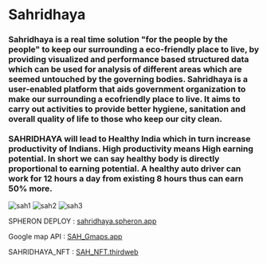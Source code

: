 # Sahridhaya
<h3>Sahridhaya is a real time solution "for the people by the people" to keep our surrounding a eco-friendly place to live, by providing visualized and performance based structured data which can be used for analysis of different areas which are seemed untouched by the governing bodies.
Sahridhaya is a user-enabled platform that aids government organization to make our surrounding a ecofriendly place to live. It aims to carry out activities to provide better hygiene, sanitation and overall quality of life to those who keep our city clean.
<br><br>
SAHRIDHAYA will lead to Healthy India which in turn increase productivity of Indians. High productivity means High earning potential. In short we can say healthy body is directly proportional to earning potential. A healthy auto driver can work for 12 hours a day from existing 8 hours thus can earn 50% more.</h3>

![sah1](https://user-images.githubusercontent.com/91840644/200156698-2290ff75-31bb-4b32-8b91-32e37dc5339d.jpg)
![sah2](https://user-images.githubusercontent.com/91840644/200156693-ddb39cfd-c007-4e6e-9213-b144d9c64451.jpg)
![sah3](https://user-images.githubusercontent.com/91840644/200156696-729b15be-c788-4325-93a4-187e5c9588d4.jpg)



SPHERON DEPLOY : [sahridhaya.spheron.app](https://spheron.mypinata.cloud/ipfs/QmUZd2ujzihn5mRib58Uq3CvVq2ixTiqZyitaiHRhEJWsC)

Google map API : [SAH_Gmaps.app](https://developers-dot-devsite-v2-prod.appspot.com/maps/documentation/utils/geocoder/#q%3D29.916852%252C-25.664062)

SAHRIDHAYA_NFT : [SAH_NFT.thirdweb]([https://developers-dot-devsite-v2-prod.appspot.com/maps/documentation/utils/geocoder/#q%3D29.916852%252C-25.664062](https://thirdweb.com/mumbai/0x34007B59c45241a9Cb1AAFb2dCc5ba802709fF7F/nfts))

